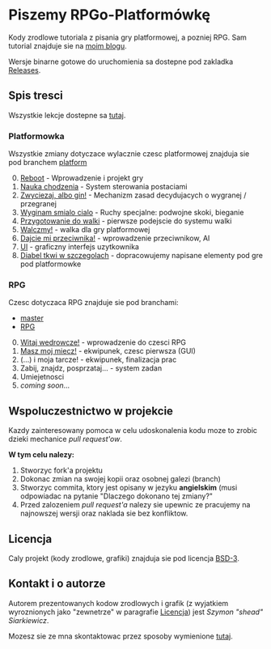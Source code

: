 # Piszemy RPGo-Platformówkę

Kody zrodlowe tutoriala z pisania gry platformowej, a pozniej RPG. Sam tutorial znajduje sie na [moim blogu](http://szymonsiarkiewicz.pl/).

Wersje binarne gotowe do uruchomienia sa dostepne pod zakladka [Releases](https://github.com/sheadovas/proj_platf_rpg/releases).


## Spis tresci

Wszystkie lekcje dostepne sa [tutaj](http://szymonsiarkiewicz.pl/poradniki/proj_platf_rpg/).

### Platformowka

Wszystkie zmiany dotyczace wylacznie czesc platformowej znajduja sie pod branchem [platform](https://github.com/sheadovas/proj_platf_rpg/tree/platform)

0. [Reboot](http://szymonsiarkiewicz.pl/poradniki/proj_platf_rpg/0-reboot/) - Wprowadzenie i projekt gry
1. [Nauka chodzenia](http://szymonsiarkiewicz.pl/poradniki/proj_platf_rpg/1-nauka-chodzenia/) - System sterowania postaciami
2. [Zwyciezaj, albo gin!](http://szymonsiarkiewicz.pl/poradniki/proj_platf_rpg/2-zwyciezaj-albo-gin/) - Mechanizm zasad decydujacych o wygranej / przegranej
3. [Wyginam smialo cialo](http://szymonsiarkiewicz.pl/poradniki/proj_platf_rpg/3-wyginaj-smialo-cialo/) - Ruchy specjalne: podwojne skoki, bieganie
4. [Przygotowanie do walki](http://szymonsiarkiewicz.pl/poradniki/proj_platf_rpg/4-przygotowanie-do-walki/) - pierwsze podejscie do systemu walki
5. [Walczmy!](http://szymonsiarkiewicz.pl/poradniki/proj_platf_rpg/5-walka/) - walka dla gry platformowej
6. [Dajcie mi przeciwnika!](http://szymonsiarkiewicz.pl/poradniki/proj_platf_rpg/6-dajcie-mi-przeciwnika/) - wprowadzenie przeciwnikow, AI
7. [UI](http://szymonsiarkiewicz.pl/poradniki/proj_platf_rpg/7-interfejs-graficzny/) - graficzny interfejs uzytkownika
8. [Diabel tkwi w szczegolach](http://szymonsiarkiewicz.pl/poradniki/proj_platf_rpg/8-diabel-tkwi-w-szczegolach/) - dopracowujemy napisane elementy pod gre pod platformowke

### RPG

Czesc dotyczaca RPG znajduje sie pod branchami:

- [master](https://github.com/sheadovas/proj_platf_rpg/tree/master)
- [RPG](https://github.com/sheadovas/proj_platf_rpg/tree/rpg)

0. [Witaj wedrowcze!](http://szymonsiarkiewicz.pl/poradniki/proj_platf_rpg/9-witaj-wedrowcze/) - wprowadzenie do czesci RPG
1. [Masz moj miecz!](http://szymonsiarkiewicz.pl/poradniki/proj_platf_rpg/10-masz-moj-miecz) - ekwipunek, czesc pierwsza (GUI)
2. (...) i moja tarcze! - ekwipunek, finalizacja prac
2. Zabij, znajdz, posprzataj... - system zadan
3. Umiejetnosci
2. *coming soon...*

## Wspoluczestnictwo w projekcie

Kazdy zainteresowany pomoca w celu udoskonalenia kodu moze to zrobic dzieki mechanice *pull request'ow*. 

**W tym celu nalezy:**

1. Stworzyc fork'a projektu
2. Dokonac zmian na swojej kopii oraz osobnej galezi (branch)
3. Stworzyc commita, ktory jest opisany w jezyku __angielskim__ (musi odpowiadac na pytanie "Dlaczego dokonano tej zmiany?"
4. Przed zalozeniem *pull request'a* nalezy sie upewnic ze pracujemy na najnowszej wersji oraz naklada sie bez konfliktow.


## Licencja

Caly projekt (kody zrodlowe, grafiki) znajduja sie pod licencja [BSD-3](LICENSE).


## Kontakt i o autorze

Autorem prezentowanych kodow zrodlowych i grafik (z wyjatkiem wyroznionych jako "zewnetrze" w paragrafie [Licencja](#licencja)) jest *Szymon "shead" Siarkiewicz*.

Mozesz sie ze mna skontaktowac przez sposoby wymienione [tutaj](http://szymonsiarkiewicz.pl/kontakt).
